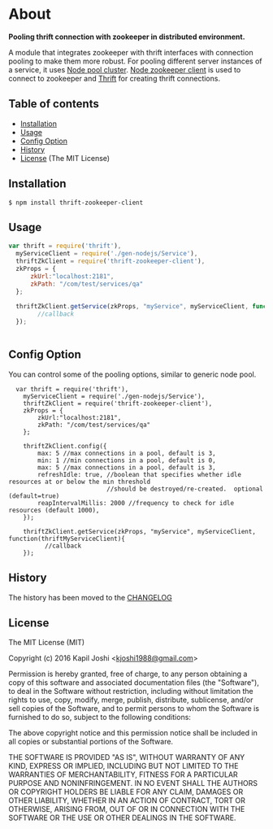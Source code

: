 # About

**Pooling thrift connection with zookeeper in distributed environment.**

A module that integrates zookeeper with thrift interfaces with connection pooling to make them more robust.
For pooling different server instances of a service, it uses [Node pool cluster](https://www.npmjs.com/package/node-pool-cluster).
[Node zookeeper client](https://www.npmjs.com/package/node-zookeeper-client) is used to connect to zookeeper and 
[Thrift](https://www.npmjs.com/package/thrift) for creating thrift connections.

## Table of contents

* [Installation](#installation)
* [Usage](#usage)
* [Config Option](#config-option)
* [History](#history)
* [License](#license) (The MIT License)

## Installation

```
$ npm install thrift-zookeeper-client
```

## Usage

```javascript
var thrift = require('thrift'),
  myServiceClient = require('./gen-nodejs/Service'),
  thriftZkClient = require('thrift-zookeeper-client'),
  zkProps = {
      zkUrl:"localhost:2181",
      zkPath: "/com/test/services/qa"
  };
  
  thriftZkClient.getService(zkProps, "myService", myServiceClient, function(thriftMyServiceClient){
        //callback      
  });
  
```

## Config Option

You can control some of the pooling options, similar to generic node pool.

```
  var thrift = require('thrift'),
    myServiceClient = require('./gen-nodejs/Service'),
    thriftZkClient = require('thrift-zookeeper-client'),
    zkProps = {
        zkUrl:"localhost:2181",
        zkPath: "/com/test/services/qa"
    };
    
    thriftZkClient.config({
        max: 5 //max connections in a pool, default is 3,
        min: 1 //min connections in a pool, default is 0,
        max: 5 //max connections in a pool, default is 3,
        refreshIdle: true, //boolean that specifies whether idle resources at or below the min threshold
                           //should be destroyed/re-created.  optional (default=true)
        reapIntervalMillis: 2000 //frequency to check for idle resources (default 1000),
    });
    
    thriftZkClient.getService(zkProps, "myService", myServiceClient, function(thriftMyServiceClient){
          //callback      
    });
```


## History

The history has been moved to the [CHANGELOG](ChangeLog.md)

## License

The MIT License (MIT)

Copyright (c) 2016 Kapil Joshi  <<kjoshi1988@gmail.com>>

Permission is hereby granted, free of charge, to any person obtaining a copy
of this software and associated documentation files (the "Software"), to deal
in the Software without restriction, including without limitation the rights
to use, copy, modify, merge, publish, distribute, sublicense, and/or sell
copies of the Software, and to permit persons to whom the Software is
furnished to do so, subject to the following conditions:

The above copyright notice and this permission notice shall be included in all
copies or substantial portions of the Software.

THE SOFTWARE IS PROVIDED "AS IS", WITHOUT WARRANTY OF ANY KIND, EXPRESS OR
IMPLIED, INCLUDING BUT NOT LIMITED TO THE WARRANTIES OF MERCHANTABILITY,
FITNESS FOR A PARTICULAR PURPOSE AND NONINFRINGEMENT. IN NO EVENT SHALL THE
AUTHORS OR COPYRIGHT HOLDERS BE LIABLE FOR ANY CLAIM, DAMAGES OR OTHER
LIABILITY, WHETHER IN AN ACTION OF CONTRACT, TORT OR OTHERWISE, ARISING FROM,
OUT OF OR IN CONNECTION WITH THE SOFTWARE OR THE USE OR OTHER DEALINGS IN THE
SOFTWARE.